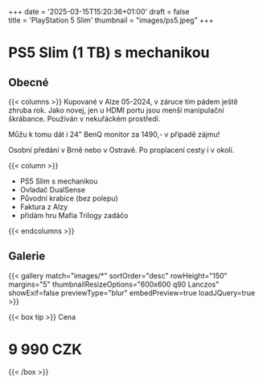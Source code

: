 +++
date = '2025-03-15T15:20:36+01:00'
draft = false   
title = 'PlayStation 5 Slim'
thumbnail = "images/ps5.jpeg"
+++
# PS5 Slim (1 TB) s mechanikou
## Obecné
{{< columns >}}
Kupované v Alze 05-2024, v záruce tím pádem ještě zhruba rok.
Jako novej, jen u HDMI portu jsou menší manipulační škrábance. Používán v nekuřáckém prostředí.

Můžu k tomu dát i 24" BenQ monitor za 1490,- v případě zájmu!

Osobní předání v Brně nebo v Ostravě. Po proplacení cesty i v okolí.

{{< column >}}
- PS5 Slim s mechanikou
- Ovladač DualSense
- Původní krabice (bez polepu)
- Faktura z Alzy
- přidám hru Mafia Trilogy zadáčo

{{< endcolumns >}}
## Galerie
{{< gallery match="images/*" sortOrder="desc" rowHeight="150" margins="5" thumbnailResizeOptions="600x600 q90 Lanczos" showExif=false previewType="blur" embedPreview=true loadJQuery=true >}}

{{< box tip >}}
  Cena

  # 9 990 CZK
{{< /box >}}







